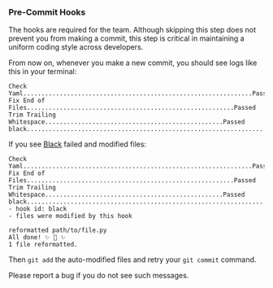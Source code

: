
### Pre-Commit Hooks

The hooks are required for the team. Although skipping this step does not prevent you from making a commit, this step is critical in maintaining a uniform coding style across developers.

From now on, whenever you make a new commit, you should see logs like this in your terminal:

```
Check Yaml...............................................................Passed
Fix End of Files.........................................................Passed
Trim Trailing Whitespace.................................................Passed
black....................................................................Passed
```

If you see [Black](https://github.com/psf/black) failed and modified files:

```
Check Yaml...............................................................Passed
Fix End of Files.........................................................Passed
Trim Trailing Whitespace.................................................Passed
black....................................................................Failed
- hook id: black
- files were modified by this hook

reformatted path/to/file.py
All done! ✨ 🍰 ✨
1 file reformatted.
```

Then `git add` the auto-modified files and retry your `git commit` command.

Please report a bug if you do not see such messages.
